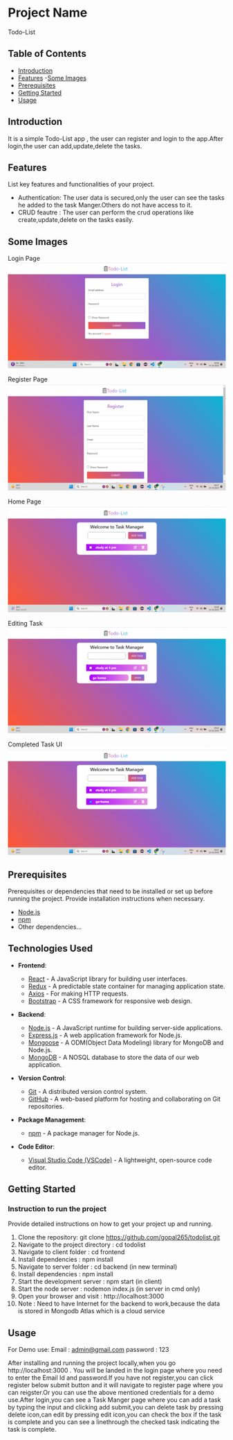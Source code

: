 # Project Name

Todo-List

## Table of Contents

- [Introduction](#introduction)
- [Features](#features)
-[Some Images](#some-images)
- [Prerequisites](#prerequisites)
- [Getting Started](#getting-started)
- [Usage](#usage)


## Introduction

It is a simple Todo-List app , the user can register and login to the app.After login,the user can add,update,delete the tasks.

## Features

List key features and functionalities of your project.

- Authentication: The user data is secured,only the user can see the tasks he added to the task Manger.Others do not have access to it.
- CRUD feautre : The user can perform the crud operations like create,update,delete on the tasks easily.

## Some Images
 Login Page
![Alt Text](./frontend/src/assets/images/login.png)

Register Page
![Alt Text](./frontend/src/assets/images/register.png)

Home Page
![Alt Text](./frontend/src/assets/images/mainpage.png)

Editing Task
![Alt Text](./frontend/src/assets/images/editpage.png)

Completed Task UI
![Alt Text](./frontend/src/assets/images/completetask.png)
  

## Prerequisites

Prerequisites or dependencies that need to be installed or set up before running the project. Provide installation instructions when necessary.

- [Node.js](https://nodejs.org/) 
- [npm](https://www.npmjs.com/) 
- Other dependencies...

## Technologies Used

- **Frontend**:
  - [React](https://reactjs.org/) - A JavaScript library for building user interfaces.
  - [Redux](https://redux.js.org/) - A predictable state container for managing application state.
  - [Axios](https://axios-http.com/) - For making HTTP requests.
  - [Bootstrap](https://getbootstrap.com/) - A CSS framework for responsive web design.

- **Backend**:
  - [Node.js](https://nodejs.org/) - A JavaScript runtime for building server-side applications.
  - [Express.js](https://expressjs.com/) - A web application framework for Node.js.
  - [Mongoose](https://mongoosejs.com/) - A ODM(Object Data Modeling) library for MongoDB and Node.js.
  - [MongoDB](https://www.mongodb.com/) - A NOSQL database to store the data of our web application.



- **Version Control**:
  - [Git](https://git-scm.com/) - A distributed version control system.
  - [GitHub](https://github.com/) - A web-based platform for hosting and collaborating on Git repositories.

- **Package Management**:
  - [npm](https://www.npmjs.com/) - A package manager for Node.js.

- **Code Editor**:
  - [Visual Studio Code (VSCode)](https://code.visualstudio.com/) - A lightweight, open-source code editor.



## Getting Started 
### Instruction to run the  project

Provide detailed instructions on how to get your project up and running. 

1. Clone the repository: git clone https://github.com/gopal265/todolist.git
2. Navigate to the project directory : cd todolist
3. Navigate to client folder : cd frontend
4. Install dependencies : npm install
5. Navigate to server folder : cd backend (in new terminal)
6. Install dependencies : npm install
7. Start the development server : npm start (in client)
8. Start the node server : nodemon index.js (in server in cmd only)
9. Open your browser and visit : http://localhost:3000
10. Note : Need to have Internet  for the backend to work,because the data is stored in Mongodb Atlas which is a cloud service


## Usage
For Demo use:
Email : admin@gmail.com
password : 123

After installing and running the project locally,when you go http://localhost:3000 . You will be landed in the login page where you need to enter the Email Id and password.If you have not register,you can click register below submit button and it will navigate to register page where you can reigster.Or you can use the above mentioned credentials for a demo use.After login,you can see a Task Manger page where you can add a task by typing the input and clicking add submit,you can delete task by pressing delete icon,can edit by pressing edit icon,you can check the box if the task is complete and you can see a linethrough the checked task indicating the task is complete.